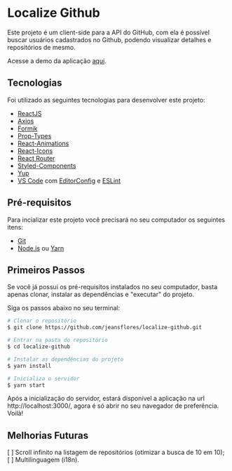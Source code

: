 # Localize Github

Este projeto é um client-side para a API do GitHub, com ela é possível buscar usuários cadastrados no Github, podendo visualizar detalhes e repositórios de mesmo.

Acesse a demo da aplicação [aqui](https://localize-github.netlify.com/).

## Tecnologias

Foi utilizado as seguintes tecnologias para desenvolver este projeto:

-  [ReactJS](https://reactjs.org/)
-  [Axios](https://github.com/axios/axios)
-  [Formik](https://jaredpalmer.com/formik/docs/overview)
-  [Prop-Types](https://github.com/facebook/prop-types)
-  [React-Animations](http://react-animations.herokuapp.com/)
-  [React-Icons](https://react-icons.netlify.com/)
-  [React Router](https://github.com/ReactTraining/react-router)
-  [Styled-Components](https://www.styled-components.com/)
-  [Yup](https://github.com/jquense/yup)
-  [VS Code][vc] com [EditorConfig][vceditconfig] e [ESLint][vceslint]

## Pré-requisitos

Para incializar este projeto você precisará no seu computador os seguintes itens:

- [Git](https://git-scm.com)
- [Node.js][nodejs] ou [Yarn][yarn]

## Primeiros Passos

Se você já possui os pré-requisitos instalados no seu computador, basta apenas clonar, instalar as dependências e "executar" do projeto.

Siga os passos abaixo no seu terminal:

```bash
# Clonar o repositório
$ git clone https://github.com/jeansflores/localize-github.git

# Entrar na pasta do repositório
$ cd localize-github

# Instalar as dependências do projeto
$ yarn install

# Inicializa o servidor
$ yarn start
```

Após a inicialização do servidor, estará disponível a aplicação na url http://localhost:3000/, agora é só abrir no seu navegador de preferência. Voilà!

## Melhorias Futuras

[ ] Scroll infinito na listagem de repositórios (otimizar a busca de 10 em 10);
[ ] Multilinguagem (i18n).

[nodejs]: https://nodejs.org/!
[yarn]: https://yarnpkg.com/
[vc]: https://code.visualstudio.com/
[vceditconfig]: https://marketplace.visualstudio.com/items?itemName=EditorConfig.EditorConfig
[vceslint]: https://marketplace.visualstudio.com/items?itemName=dbaeumer.vscode-eslint
